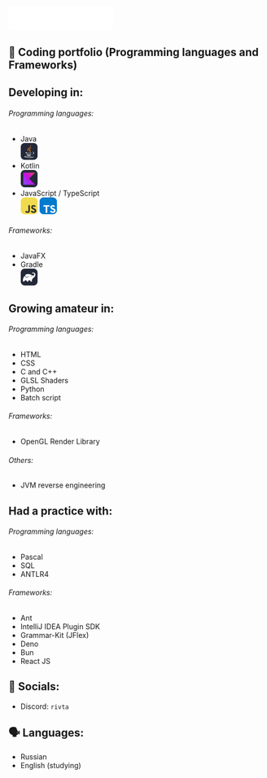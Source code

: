 <div style="width: 64%;">
  <img src="title.svg" style="width: 64%;">
</div>

## 🔨 Coding portfolio (Programming languages and Frameworks)
## Developing in:
###### Programming languages:
- Java<br>
  <img src="https://github.com/tandpfun/skill-icons/blob/main/icons/Java-Dark.svg" width="7%"></img>
- Kotlin<br>
  <img src="https://github.com/tandpfun/skill-icons/blob/main/icons/Kotlin-Dark.svg" width="7%"></img>
- JavaScript / TypeScript<br>
  <img src="https://github.com/tandpfun/skill-icons/blob/main/icons/JavaScript.svg" width="7%"></img>
  <img src="https://github.com/tandpfun/skill-icons/blob/main/icons/TypeScript.svg" width="7%"></img>

###### Frameworks:
- JavaFX<br>
- Gradle<br>
  <img src="https://github.com/tandpfun/skill-icons/blob/main/icons/Gradle-Dark.svg" width="7%"></img>

## Growing amateur in:
###### Programming languages:
- HTML<br>
- CSS<br>
- C and C++<br>
- GLSL Shaders<br>
- Python<br>
- Batch script<br>

###### Frameworks:
- OpenGL Render Library<br>

###### Others:
- JVM reverse engineering<br>

## Had a practice with:
###### Programming languages:
- Pascal<br>
- SQL<br>
- ANTLR4

###### Frameworks:
- Ant<br>
- IntelliJ IDEA Plugin SDK<br>
- Grammar-Kit (JFlex)<br>
- Deno<br>
- Bun<br>
- React JS<br>


## 🤴 Socials:
- Discord: `rivta`

## 🗣 Languages:
- Russian
- English (studying)
